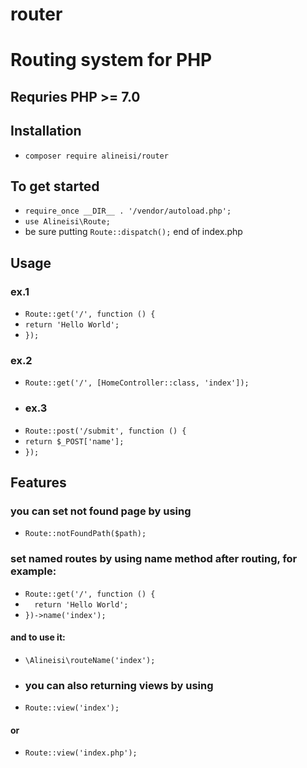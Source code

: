 # router
# Routing system for PHP
## Requries PHP >= 7.0
## Installation
- `composer require alineisi/router`
## To get started
- `require_once __DIR__ . '/vendor/autoload.php';`
- `use Alineisi\Route;`
- be sure putting `Route::dispatch();` end of index.php
## Usage
### ex.1
- `Route::get('/', function () {`
- `return 'Hello World';`
- `});`
### ex.2
- `Route::get('/', [HomeController::class, 'index']);`
- ### ex.3
- `Route::post('/submit', function () {`
- `return $_POST['name'];`
- `});`
## Features
### you can set not found page by using 
- `Route::notFoundPath($path);`
### set named routes by using name method after routing, for example:
- ``` Route::get('/', function () { ```
- ```   return 'Hello World'; ```
- ``` })->name('index'); ```
#### and to use it:
- `\Alineisi\routeName('index');`
- ### you can also returning views by using
- `Route::view('index');`
#### or
- `Route::view('index.php');`
